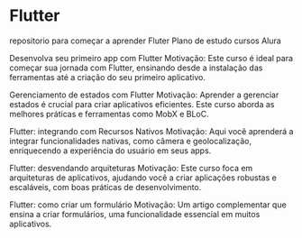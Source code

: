 # Flutter
repositorio para começar a aprender Fluter
Plano de estudo cursos Alura

Desenvolva seu primeiro app com Flutter
Motivação: Este curso é ideal para começar sua jornada com Flutter, ensinando desde a instalação das ferramentas até a criação do seu primeiro aplicativo.

Gerenciamento de estados com Flutter
Motivação: Aprender a gerenciar estados é crucial para criar aplicativos eficientes. Este curso aborda as melhores práticas e ferramentas como MobX e BLoC.

Flutter: integrando com Recursos Nativos
Motivação: Aqui você aprenderá a integrar funcionalidades nativas, como câmera e geolocalização, enriquecendo a experiência do usuário em seus apps.

Flutter: desvendando arquiteturas
Motivação: Este curso foca em arquiteturas de aplicativos, ajudando você a criar aplicações robustas e escaláveis, com boas práticas de desenvolvimento.

Flutter: como criar um formulário
Motivação: Um artigo complementar que ensina a criar formulários, uma funcionalidade essencial em muitos aplicativos.
